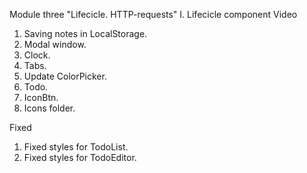 Module three "Lifecicle. HTTP-requests"
I. Lifecicle component
Video
1. Saving notes in LocalStorage.
2. Modal window.
3. Clock.
4. Tabs.
5. Update ColorPicker.
6. Todo.
7. IconBtn.
8. Icons folder.

Fixed
1. Fixed styles for TodoList.
2. Fixed styles for TodoEditor.